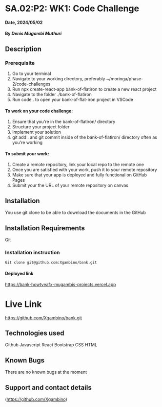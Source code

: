 
# SA.02:P2: WK1: Code Challenge

#### Date, 2024/05/02

#### By *Denis Mugambi Muthuri*

## Description
### Prerequisite
1. Go to your terminal
2. Navigate to your working directory, preferably ~/moringa/phase-2/code-challenges
3. Run  npx create-react-app bank-of-flatiron to create a new react project
4. Navigate to the folder ./bank-of-flatiron
5. Run code . to open your bank-of-flat-iron project in VSCode

#### To work on your code challenge:
1. Ensure that you're in the  bank-of-flatiron/  directory
2. Structure your project folder
3. Implement your solution 
4. git add .  and  git commit  inside of the  bank-of-flatiron/ directory often as you're working

#### To submit your work:

1. Create a remote repository, link your local repo to the remote one
2. Once you are satisfied with your work, push it to your remote repository
3. Make sure that your app is deployed and fully functional on GitHub Pages
4. Submit your the URL of your remote repository on canvas

## Installation
You use git clone to be able to download the documents in the GitHub

## Installation Requirements
Git

### Installation instruction
```
Git clone git@github.com:Xgambino/bank.git

```
#### Deployed link
https://bank-howtveafx-mugambis-projects.vercel.app

# Live Link
https://github.com/Xgambino/bank.git

## Technologies used
Github
Javascript
React
Bootstrap
CSS
HTML

## Known Bugs
There are no known bugs at the moment

## Support and contact details
(https://github.com/Xgambino)
